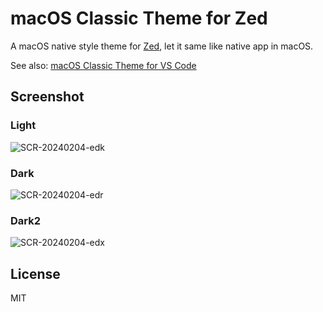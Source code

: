 # macOS Classic Theme for Zed

A macOS native style theme for [Zed](https://zed.dev), let it same like native app in macOS.

See also: [macOS Classic Theme for VS Code](https://marketplace.visualstudio.com/items?itemName=huacnlee.theme-macos-classic)

## Screenshot

### Light

![SCR-20240204-edk](https://github.com/huacnlee/zed-theme-macos-classic/assets/5518/af411d67-0679-4458-a0af-86ba3ed6dc32)

### Dark

![SCR-20240204-edr](https://github.com/huacnlee/zed-theme-macos-classic/assets/5518/cb763f4a-8871-497f-94a3-2399e6c8fce7)

### Dark2

![SCR-20240204-edx](https://github.com/huacnlee/zed-theme-macos-classic/assets/5518/3ae356da-3050-4a59-ba21-6fa32443631a)

## License

MIT
